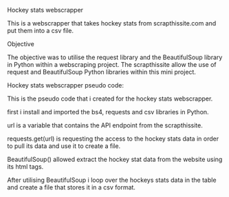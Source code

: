 Hockey stats webscrapper 

This is a webscrapper that takes hockey stats from scrapthissite.com and put them into a csv file.

Objective

The objective was to utilise the request library and the BeautifulSoup library in Python within a 
webscraping project. The scrapthissite allow the use of request and BeautifulSoup Python libraries within this mini project.

Hockey stats webscrapper pseudo code:

This is the pseudo code that i created for the hockey stats webscrapper. 

first i install and imported the bs4, requests and csv libraries in Python.

url is a variable that contains the API endpoint from the scrapthissite.

requests.get(url) is requesting the access to the hockey stats data in order to pull its data 
and use it to create a file.

BeautifulSoup() allowed extract the hockey stat data from the website using its html tags. 

After utilising BeautifulSoup i loop over the hockeys stats data in the table and create a file 
that stores it in a csv format. 



